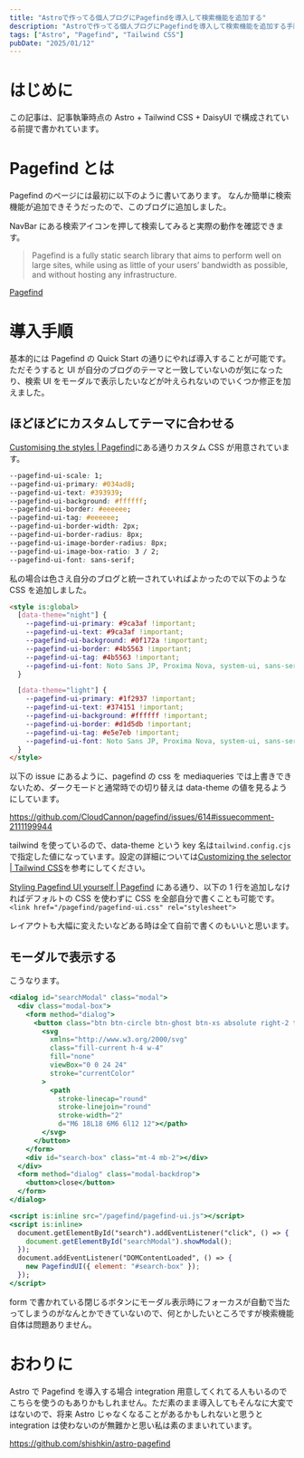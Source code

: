 ```yaml
---
title: "Astroで作ってる個人ブログにPagefindを導入して検索機能を追加する"
description: "Astroで作ってる個人ブログにPagefindを導入して検索機能を追加する手順を説明します"
tags: ["Astro", "Pagefind", "Tailwind CSS"]
pubDate: "2025/01/12"
---
```


# はじめに

この記事は、記事執筆時点の Astro + Tailwind CSS + DaisyUI で構成されている前提で書かれています。

# Pagefind とは

Pagefind のページには最初に以下のように書いてあります。
なんか簡単に検索機能が追加できそうだったので、このブログに追加しました。

NavBar にある検索アイコンを押して検索してみると実際の動作を確認できます。

> Pagefind is a fully static search library that aims to perform well on large sites, while using as little of your users’ bandwidth as possible, and without hosting any infrastructure.

[Pagefind](https://pagefind.app/)

# 導入手順

基本的には Pagefind の Quick Start の通りにやれば導入することが可能です。ただそうすると UI が自分のブログのテーマと一致していないのが気になったり、検索 UI をモーダルで表示したいなどが叶えられないのでいくつか修正を加えました。

## ほどほどにカスタムしてテーマに合わせる

[Customising the styles | Pagefind](https://pagefind.app/docs/ui-usage/#customising-the-styles)にある通りカスタム CSS が用意されています。

```css
--pagefind-ui-scale: 1;
--pagefind-ui-primary: #034ad8;
--pagefind-ui-text: #393939;
--pagefind-ui-background: #ffffff;
--pagefind-ui-border: #eeeeee;
--pagefind-ui-tag: #eeeeee;
--pagefind-ui-border-width: 2px;
--pagefind-ui-border-radius: 8px;
--pagefind-ui-image-border-radius: 8px;
--pagefind-ui-image-box-ratio: 3 / 2;
--pagefind-ui-font: sans-serif;
```

私の場合は色さえ自分のブログと統一されていればよかったので以下のような CSS を追加しました。

```html
<style is:global>
  [data-theme="night"] {
    --pagefind-ui-primary: #9ca3af !important;
    --pagefind-ui-text: #9ca3af !important;
    --pagefind-ui-background: #0f172a !important;
    --pagefind-ui-border: #4b5563 !important;
    --pagefind-ui-tag: #4b5563 !important;
    --pagefind-ui-font: Noto Sans JP, Proxima Nova, system-ui, sans-serif !important;
  }

  [data-theme="light"] {
    --pagefind-ui-primary: #1f2937 !important;
    --pagefind-ui-text: #374151 !important;
    --pagefind-ui-background: #ffffff !important;
    --pagefind-ui-border: #d1d5db !important;
    --pagefind-ui-tag: #e5e7eb !important;
    --pagefind-ui-font: Noto Sans JP, Proxima Nova, system-ui, sans-serif !important;
  }
</style>
```

以下の issue にあるように、pagefind の css を mediaqueries では上書きできないため、ダークモードと通常時での切り替えは data-theme の値を見るようにしています。

https://github.com/CloudCannon/pagefind/issues/614#issuecomment-2111199944

tailwind を使っているので、data-theme という key 名は`tailwind.config.cjs`で指定した値になっています。設定の詳細については[Customizing the selector | Tailwind CSS](https://tailwindcss.com/docs/dark-mode#customizing-the-selector)を参考にしてください。

[Styling Pagefind UI yourself | Pagefind](https://pagefind.app/docs/ui-usage/#styling-pagefind-ui-yourself) にある通り、以下の 1 行を追加しなければデフォルトの CSS を使わずに CSS を全部自分で書くことも可能です。
`<link href="/pagefind/pagefind-ui.css" rel="stylesheet">`

レイアウトも大幅に変えたいなどある時は全て自前で書くのもいいと思います。

## モーダルで表示する

こうなります。

```jsx
<dialog id="searchModal" class="modal">
  <div class="modal-box">
    <form method="dialog">
      <button class="btn btn-circle btn-ghost btn-xs absolute right-2 top-2">
        <svg
          xmlns="http://www.w3.org/2000/svg"
          class="fill-current h-4 w-4"
          fill="none"
          viewBox="0 0 24 24"
          stroke="currentColor"
        >
          <path
            stroke-linecap="round"
            stroke-linejoin="round"
            stroke-width="2"
            d="M6 18L18 6M6 6l12 12"></path>
        </svg>
      </button>
    </form>
    <div id="search-box" class="mt-4 mb-2"></div>
  </div>
  <form method="dialog" class="modal-backdrop">
    <button>close</button>
  </form>
</dialog>

<script is:inline src="/pagefind/pagefind-ui.js"></script>
<script is:inline>
  document.getElementById("search").addEventListener("click", () => {
    document.getElementById("searchModal").showModal();
  });
  document.addEventListener("DOMContentLoaded", () => {
    new PagefindUI({ element: "#search-box" });
  });
</script>
```

form で書かれている閉じるボタンにモーダル表示時にフォーカスが自動で当たってしまうのがなんとかできていないので、何とかしたいところですが検索機能自体は問題ありません。

# おわりに

Astro で Pagefind を導入する場合 integration 用意してくれてる人もいるのでこちらを使うのもありかもしれません。ただ素のまま導入してもそんなに大変ではないので、将来 Astro じゃなくなることがあるかもしれないと思うと integration は使わないのが無難かと思い私は素のままいれています。

https://github.com/shishkin/astro-pagefind

